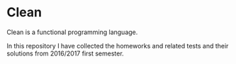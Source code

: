 # Clean
Clean is a functional programming language.

In this repository I have collected the homeworks and related tests and their solutions from 2016/2017 first semester.
